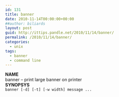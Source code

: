```yaml
---
id: 131
title: banner
date: 2010-11-14T00:00:00+00:00
##author: biliards
layout: post
guid: http://ittips.pandle.net/2010/11/14/banner/
permalink: /2010/11/14/banner/
categories:
  - unix
tags:
  - banner
  - command line
---
```

**NAME**  
banner &#8211; print large banner on printer  
**SYNOPSYS**  
`banner [-d] [-t] [-w width] message ...`

